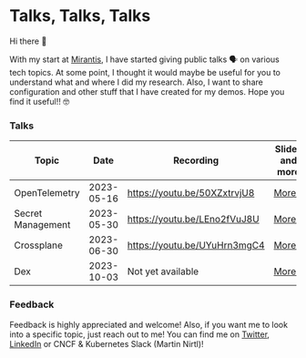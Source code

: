 # Talks, Talks, Talks

Hi there 👋

With my start at [Mirantis](https://www.mirantis.com/), I have started giving public talks 🗣️ on various tech topics. At some point, I thought it would maybe be useful for you to understand what and where  I did my research. Also, I want to share configuration and other stuff that I have created for my demos. Hope you find it useful!! 🤓

### Talks

| Topic | Date | Recording | Slides and more |
| ----------- | ----------- | ----------- | ----------- |
| OpenTelemetry | 2023-05-16 | https://youtu.be/50XZxtrvjU8 | [More...](mirantis/labs/20230516_open-telemetry/) |
| Secret Management | 2023-05-30 | https://youtu.be/LEno2fVuJ8U | [More...](mirantis/labs/20230530_secret-management/) |
| Crossplane | 2023-06-30 | https://youtu.be/UYuHrn3mgC4 | [More...](mirantis/labs/20230627_crossplane/) |
| Dex | 2023-10-03 | Not yet available | [More...](mirantis/labs/20231003_dex/) |

### Feedback

Feedback is highly appreciated and welcome! Also, if you want me to look into a specific topic, just reach out to me!
You can find me on [Twitter](https://twitter.com/martinnirtl), [LinkedIn](https://www.linkedin.com/in/martinnirtl/) or CNCF & Kubernetes Slack (Martin Nirtl)!
